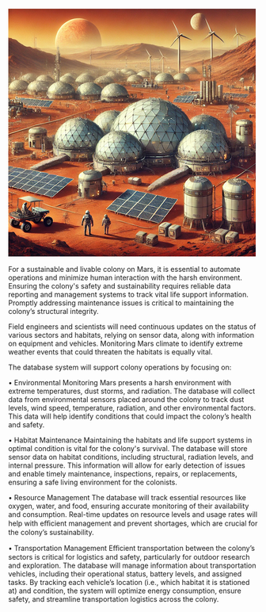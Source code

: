 ![estimator](https://raw.githubusercontent.com/jjanbol/projects/refs/heads/main/mars_database/mars%20copy.png)

For a sustainable and livable colony on Mars, it is essential to automate operations and
minimize human interaction with the harsh environment. Ensuring the colony's safety and
sustainability requires reliable data reporting and management systems to track vital life
support information. Promptly addressing maintenance issues is critical to maintaining the
colony’s structural integrity.


Field engineers and scientists will need continuous updates on the status of various sectors
and habitats, relying on sensor data, along with information on equipment and vehicles.
Monitoring Mars climate to identify extreme weather events that could threaten the habitats is
equally vital.


The database system will support colony operations by focusing on:


• Environmental Monitoring
Mars presents a harsh environment with extreme temperatures, dust storms, and radiation. The
database will collect data from environmental sensors placed around the colony to track dust
levels, wind speed, temperature, radiation, and other environmental factors. This data will help
identify conditions that could impact the colony’s health and safety.


• Habitat Maintenance
Maintaining the habitats and life support systems in optimal condition is vital for the colony's
survival. The database will store sensor data on habitat conditions, including structural,
radiation levels, and internal pressure. This information will allow for early detection of issues
and enable timely maintenance, inspections, repairs, or replacements, ensuring a safe living
environment for the colonists.


• Resource Management
The database will track essential resources like oxygen, water, and food, ensuring accurate
monitoring of their availability and consumption. Real-time updates on resource levels and
usage rates will help with eﬃcient management and prevent shortages, which are crucial for
the colony’s sustainability.


• Transportation Management
Eﬃcient transportation between the colony’s sectors is critical for logistics and safety,
particularly for outdoor research and exploration. The database will manage information about
transportation vehicles, including their operational status, battery levels, and assigned tasks.
By tracking each vehicle’s location (i.e., which habitat it is stationed at) and condition, the
system will optimize energy consumption, ensure safety, and streamline transportation logistics
across the colony.
